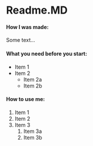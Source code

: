 # Readme.MD
#### How I was made:
Some text...
#### What you need before you start:</h4>
* Item 1
* Item 2
  * Item 2a
  * Item 2b
#### How to use me:
1. Item 1
1. Item 2
1. Item 3
   1. Item 3a
   1. Item 3b
